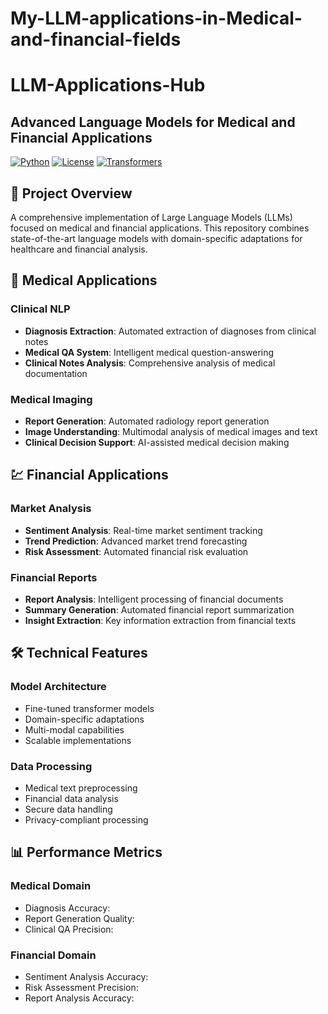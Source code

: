 # My-LLM-applications-in-Medical-and-financial-fields

# LLM-Applications-Hub
## Advanced Language Models for Medical and Financial Applications

[![Python](https://img.shields.io/badge/Python-3.8%2B-blue)](https://www.python.org/)
[![License](https://img.shields.io/badge/License-MIT-green.svg)](LICENSE)
[![Transformers](https://img.shields.io/badge/Transformers-4.30%2B-orange)](https://huggingface.co/transformers/)

## 🎯 Project Overview
A comprehensive implementation of Large Language Models (LLMs) focused on medical and financial applications. This repository combines state-of-the-art language models with domain-specific adaptations for healthcare and financial analysis.

## 🏥 Medical Applications

### Clinical NLP
- **Diagnosis Extraction**: Automated extraction of diagnoses from clinical notes
- **Medical QA System**: Intelligent medical question-answering
- **Clinical Notes Analysis**: Comprehensive analysis of medical documentation

### Medical Imaging
- **Report Generation**: Automated radiology report generation
- **Image Understanding**: Multimodal analysis of medical images and text
- **Clinical Decision Support**: AI-assisted medical decision making

## 💹 Financial Applications

### Market Analysis
- **Sentiment Analysis**: Real-time market sentiment tracking
- **Trend Prediction**: Advanced market trend forecasting
- **Risk Assessment**: Automated financial risk evaluation

### Financial Reports
- **Report Analysis**: Intelligent processing of financial documents
- **Summary Generation**: Automated financial report summarization
- **Insight Extraction**: Key information extraction from financial texts

## 🛠️ Technical Features

### Model Architecture
- Fine-tuned transformer models
- Domain-specific adaptations
- Multi-modal capabilities
- Scalable implementations

### Data Processing
- Medical text preprocessing
- Financial data analysis
- Secure data handling
- Privacy-compliant processing

## 📊 Performance Metrics

### Medical Domain
- Diagnosis Accuracy:
- Report Generation Quality: 
- Clinical QA Precision: 

### Financial Domain
- Sentiment Analysis Accuracy: 
- Risk Assessment Precision: 
- Report Analysis Accuracy: 

